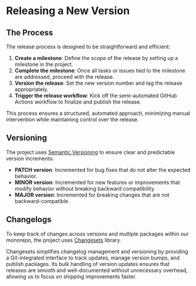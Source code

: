 # Releasing a New Version

## The Process

The release process is designed to be straightforward and efficient:

1. **Create a milestone**: Define the scope of the release by setting up a milestone in the project.
2. **Complete the milestone**: Once all tasks or issues tied to the milestone are addressed, proceed with the release.
3. **Version the release**: Set the new version number and tag the release appropriately.
4. **Trigger the release workflow**: Kick off the semi-automated GitHub Actions workflow to finalize and publish the
   release.

This process ensures a structured, automated approach, minimizing manual intervention while maintaining control over the
release.

## Versioning

The project uses [Semantic Versioning](https://semver.org/) to ensure clear and predictable version increments:

- **PATCH version**: Incremented for bug fixes that do not alter the expected behavior.
- **MINOR version**: Incremented for new features or improvements that modify behavior without breaking backward
  compatibility.
- **MAJOR version**: Incremented for breaking changes that are not backward-compatible.

## Changelogs

To keep track of changes across versions and multiple packages within our monorepo, the project
uses [Changesets](https://github.com/changesets/changesets/tree/main) library.

Changesets simplifies changelog management and versioning by providing a Git-integrated interface to track updates,
manage version bumps, and publish packages. Its bulk handling of version updates ensures that releases are smooth and
well-documented without unnecessary overhead, allowing us to focus on shipping improvements faster.
